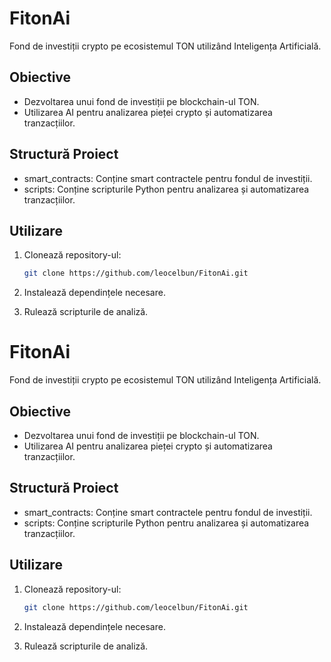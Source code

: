 # FitonAi

Fond de investiții crypto pe ecosistemul TON utilizând Inteligența Artificială.

## Obiective

- Dezvoltarea unui fond de investiții pe blockchain-ul TON.
- Utilizarea AI pentru analizarea pieței crypto și automatizarea tranzacțiilor.

## Structură Proiect

- smart_contracts: Conține smart contractele pentru fondul de investiții.
- scripts: Conține scripturile Python pentru analizarea și automatizarea tranzacțiilor.

## Utilizare

1. Clonează repository-ul:
    ```sh
    git clone https://github.com/leocelbun/FitonAi.git
    ```

2. Instalează dependințele necesare.
3. Rulează scripturile de analiză.

# FitonAi

Fond de investiții crypto pe ecosistemul TON utilizând Inteligența Artificială.

## Obiective

- Dezvoltarea unui fond de investiții pe blockchain-ul TON.
- Utilizarea AI pentru analizarea pieței crypto și automatizarea tranzacțiilor.

## Structură Proiect

- smart_contracts: Conține smart contractele pentru fondul de investiții.
- scripts: Conține scripturile Python pentru analizarea și automatizarea tranzacțiilor.

## Utilizare

1. Clonează repository-ul:
    ```sh
    git clone https://github.com/leocelbun/FitonAi.git
    ```

2. Instalează dependințele necesare.
3. Rulează scripturile de analiză.

